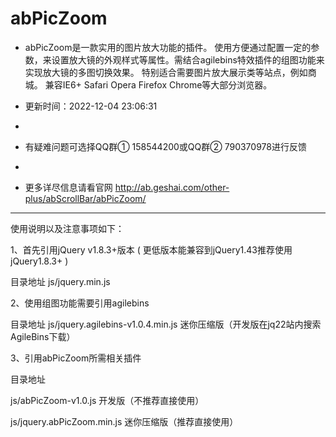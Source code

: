 # abPicZoom
* abPicZoom是一款实用的图片放大功能的插件。 使用方便通过配置一定的参数，来设置放大镜的外观样式等属性。需结合agilebins特效插件的组图功能来实现放大镜的多图切换效果。 特别适合需要图片放大展示类等站点，例如商城。 兼容IE6+ Safari Opera Firefox Chrome等大部分浏览器。

* 更新时间：2022-12-04 23:06:31
* 
* 有疑难问题可选择QQ群① 158544200或QQ群② 790370978进行反馈
* 
* 更多详尽信息请看官网 http://ab.geshai.com/other-plus/abScrollBar/abPicZoom/
---------------------------------------
使用说明以及注意事项如下：

1、首先引用jQuery v1.8.3+版本 ( 更低版本能兼容到jQuery1.43推荐使用jQuery1.8.3+ )

   目录地址 js/jquery.min.js


2、使用组图功能需要引用agilebins

   目录地址 js/jquery.agilebins-v1.0.4.min.js 迷你压缩版（开发版在jq22站内搜索AgileBins下载）


3、引用abPicZoom所需相关插件

   目录地址

   js/abPicZoom-v1.0.js 开发版（不推荐直接使用）

   js/jquery.abPicZoom.min.js 迷你压缩版（推荐直接使用）   